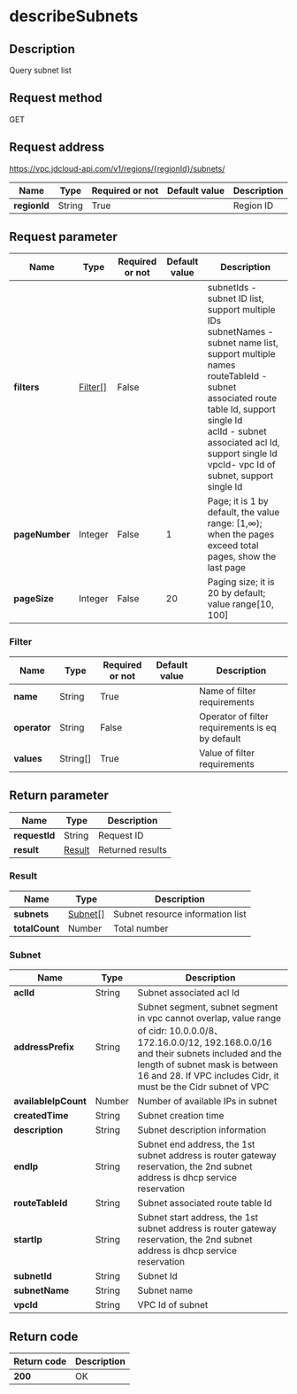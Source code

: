 # describeSubnets


## Description
Query subnet list

## Request method
GET

## Request address
https://vpc.jdcloud-api.com/v1/regions/{regionId}/subnets/

|Name|Type|Required or not|Default value|Description|
|---|---|---|---|---|
|**regionId**|String|True||Region ID|

## Request parameter
|Name|Type|Required or not|Default value|Description|
|---|---|---|---|---|
|**filters**|[Filter[]](##Filter)|False||subnetIds - subnet ID list, support multiple IDs<br>subnetNames - subnet name list, support multiple names<br>routeTableId	- subnet associated route table Id, support single Id<br>aclId - subnet associated acl Id, support single Id<br>vpcId- vpc Id of subnet, support single Id<br>|
|**pageNumber**|Integer|False|1|Page; it is 1 by default, the value range: [1,∞); when the pages exceed total pages, show the last page|
|**pageSize**|Integer|False|20|Paging size; it is 20 by default; value range[10, 100]|

### <a name="Filter">Filter</a>
|Name|Type|Required or not|Default value|Description|
|---|---|---|---|---|
|**name**|String|True||Name of filter requirements|
|**operator**|String|False||Operator of filter requirements is eq by default|
|**values**|String[]|True||Value of filter requirements|

## Return parameter
|Name|Type|Description|
|---|---|---|
|**requestId**|String|Request ID|
|**result**|[Result](##Result)|Returned results|


### <a name="Result">Result</a>
|Name|Type|Description|
|---|---|---|
|**subnets**|[Subnet[]](##Subnet)|Subnet resource information list|
|**totalCount**|Number|Total number|
### <a name="Subnet">Subnet</a>
|Name|Type|Description|
|---|---|---|
|**aclId**|String|Subnet associated acl Id|
|**addressPrefix**|String|Subnet segment, subnet segment in vpc cannot overlap, value range of cidr: 10.0.0.0/8、172.16.0.0/12, 192.168.0.0/16 and their subnets included and the length of subnet mask is between 16 and 28. If VPC includes Cidr, it must be the Cidr subnet of VPC|
|**availableIpCount**|Number|Number of available IPs in subnet|
|**createdTime**|String|Subnet creation time|
|**description**|String|Subnet description information|
|**endIp**|String|Subnet end address, the 1st subnet address is router gateway reservation, the 2nd subnet address is dhcp service reservation|
|**routeTableId**|String|Subnet associated route table Id|
|**startIp**|String|Subnet start address, the 1st subnet address is router gateway reservation, the 2nd subnet address is dhcp service reservation|
|**subnetId**|String|Subnet Id|
|**subnetName**|String|Subnet name|
|**vpcId**|String|VPC Id of subnet|

## Return code
|Return code|Description|
|---|---|
|**200**|OK|
